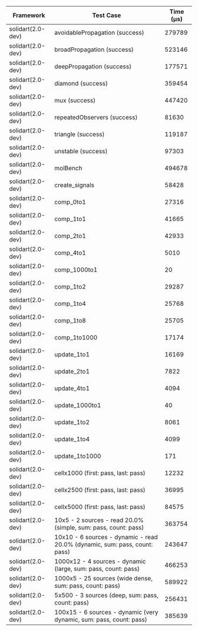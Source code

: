 | Framework | Test Case | Time (μs) |
| --- | --- | --- |
| solidart(2.0-dev) | avoidablePropagation (success) | 279789 |
| solidart(2.0-dev) | broadPropagation (success) | 523146 |
| solidart(2.0-dev) | deepPropagation (success) | 177571 |
| solidart(2.0-dev) | diamond (success) | 359454 |
| solidart(2.0-dev) | mux (success) | 447420 |
| solidart(2.0-dev) | repeatedObservers (success) | 81630 |
| solidart(2.0-dev) | triangle (success) | 119187 |
| solidart(2.0-dev) | unstable (success) | 97303 |
| solidart(2.0-dev) | molBench | 494678 |
| solidart(2.0-dev) | create_signals | 58428 |
| solidart(2.0-dev) | comp_0to1 | 27316 |
| solidart(2.0-dev) | comp_1to1 | 41665 |
| solidart(2.0-dev) | comp_2to1 | 42933 |
| solidart(2.0-dev) | comp_4to1 | 5010 |
| solidart(2.0-dev) | comp_1000to1 | 20 |
| solidart(2.0-dev) | comp_1to2 | 29287 |
| solidart(2.0-dev) | comp_1to4 | 25768 |
| solidart(2.0-dev) | comp_1to8 | 25705 |
| solidart(2.0-dev) | comp_1to1000 | 17174 |
| solidart(2.0-dev) | update_1to1 | 16169 |
| solidart(2.0-dev) | update_2to1 | 7822 |
| solidart(2.0-dev) | update_4to1 | 4094 |
| solidart(2.0-dev) | update_1000to1 | 40 |
| solidart(2.0-dev) | update_1to2 | 8061 |
| solidart(2.0-dev) | update_1to4 | 4099 |
| solidart(2.0-dev) | update_1to1000 | 171 |
| solidart(2.0-dev) | cellx1000 (first: pass, last: pass) | 12232 |
| solidart(2.0-dev) | cellx2500 (first: pass, last: pass) | 36995 |
| solidart(2.0-dev) | cellx5000 (first: pass, last: pass) | 84575 |
| solidart(2.0-dev) | 10x5 - 2 sources - read 20.0% (simple, sum: pass, count: pass) | 363754 |
| solidart(2.0-dev) | 10x10 - 6 sources - dynamic - read 20.0% (dynamic, sum: pass, count: pass) | 243647 |
| solidart(2.0-dev) | 1000x12 - 4 sources - dynamic (large, sum: pass, count: pass) | 466253 |
| solidart(2.0-dev) | 1000x5 - 25 sources (wide dense, sum: pass, count: pass) | 589922 |
| solidart(2.0-dev) | 5x500 - 3 sources (deep, sum: pass, count: pass) | 256431 |
| solidart(2.0-dev) | 100x15 - 6 sources - dynamic (very dynamic, sum: pass, count: pass) | 385639 |
